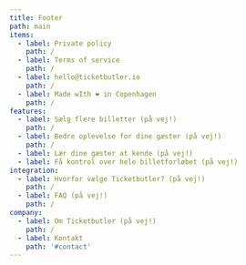 ```yaml
---
title: Footer
path: main
items:
  - label: Private policy
    path: /
  - label: Terms of service
    path: /
  - label: hello@ticketbutler.io
    path: /
  - label: Made wIth ❤️ in Copenhagen
    path: /
features:
  - label: Sælg flere billetter (på vej!)
    path: /
  - label: Bedre oplevelse for dine gæster (på vej!)
    path: /
  - label: Lær dine gæster at kende (på vej!)
  - label: Få kontrol over hele billetforløbet (på vej!)
integration:
  - label: Hvorfor vælge Ticketbutler? (på vej!)
    path: /
  - label: FAQ (på vej!)
    path: /
company:
  - label: Om Ticketbutler (på vej!)
    path: /
  - label: Kontakt
    path: '#contact'
---
```


